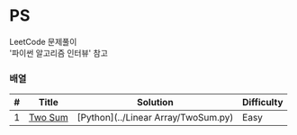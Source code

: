 # PS
LeetCode 문제풀이    
'파이썬 알고리즘 인터뷰' 참고

### 배열

| # | Title | Solution | Difficulty |
|---| ----- | -------- | ---------- |
|1|[Two Sum](https://leetcode.com/problems/two-sum/) | [Python](../Linear Array/TwoSum.py)|Easy|
